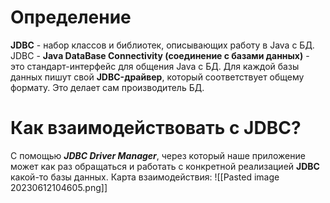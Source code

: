 # Определение
**JDBC** - набор классов и библиотек, описывающих работу в Java с БД.
JDBC - **Java DataBase Connectivity (соединение с базами данных)** - это стандарт-интерфейс для общения Java с БД.
Для каждой базы данных пишут свой **JDBC-драйвер**, который соответствует общему формату. Это делает сам производитель БД.
# Как взаимодействовать с JDBC?
С помощью ***JDBC Driver Manager***, через который наше приложение может как раз обращаться и работать с конкретной реализацией **JDBC** какой-то базы данных. Карта взаимодействия:
![[Pasted image 20230612104605.png]]